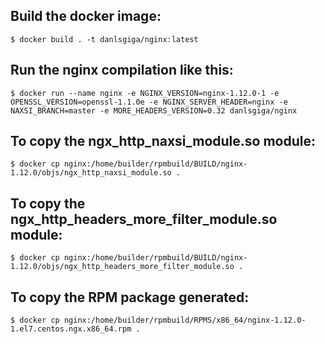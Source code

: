 ## Build the docker image:

`$ docker build . -t danlsgiga/nginx:latest`

## Run the nginx compilation like this:

`$ docker run --name nginx -e NGINX_VERSION=nginx-1.12.0-1 -e OPENSSL_VERSION=openssl-1.1.0e -e NGINX_SERVER_HEADER=nginx -e NAXSI_BRANCH=master -e MORE_HEADERS_VERSION=0.32 danlsgiga/nginx`

## To copy the ngx_http_naxsi_module.so module:

`$ docker cp nginx:/home/builder/rpmbuild/BUILD/nginx-1.12.0/objs/ngx_http_naxsi_module.so .`

## To copy the ngx_http_headers_more_filter_module.so module:

`$ docker cp nginx:/home/builder/rpmbuild/BUILD/nginx-1.12.0/objs/ngx_http_headers_more_filter_module.so .`

## To copy the RPM package generated:

`$ docker cp nginx:/home/builder/rpmbuild/RPMS/x86_64/nginx-1.12.0-1.el7.centos.ngx.x86_64.rpm .`
